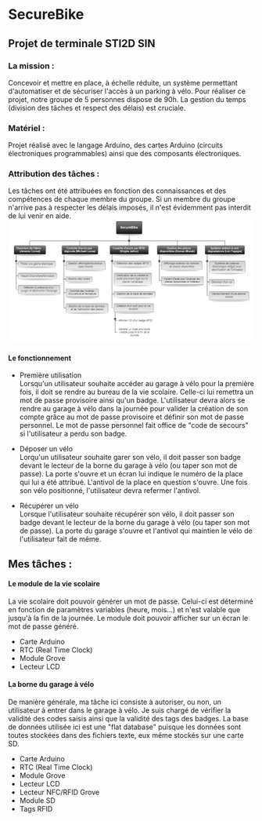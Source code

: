 # SecureBike
## Projet de terminale STI2D SIN

### La mission :
Concevoir et mettre en place, à échelle réduite, un système permettant d'automatiser et de sécuriser l'accès à un parking à vélo. Pour réaliser ce projet, notre groupe de 5 personnes dispose de 90h. La gestion du temps (division des tâches et respect des délais) est cruciale.

### Matériel :
Projet réalisé avec le langage Arduino, des cartes Arduino (circuits électroniques programmables) ainsi que des composants électroniques.

### Attribution des tâches :
Les tâches ont été attribuées en fonction des connaissances et des compétences de chaque membre du groupe. Si un membre du groupe n'arrive pas à respecter les délais imposés, il n'est évidemment pas interdit de lui venir en aide.
![Attribution des taches](https://github.com/VirgileJallonPeriaux/SecureBike/blob/master/Taches/repartitionTaches.png)

#### Le fonctionnement
- Première utilisation<br>
Lorsqu'un utilisateur souhaite accéder au garage à vélo pour la première fois, il doit se rendre au bureau de la vie scolaire.
Celle-ci lui remettra un mot de passe provisoire ainsi qu'un badge. L'utilisateur devra alors se rendre au garage à vélo dans la journée pour valider la création de son compte grâce au mot de passe provisoire et définir son mot de passe personnel.
Le mot de passe personnel fait office de "code de secours" si l'utilisateur a perdu son badge.

- Déposer un vélo<br>
Lorqu'un utilisateur souhaite garer son vélo, il doit passer son badge devant le lecteur de la borne du garage à vélo (ou taper son mot de passe). La porte s'ouvre et un écran lui indique le numéro de la place qui lui a été attribué. L'antivol de la place en question s'ouvre. Une fois son vélo positionné, l'utilisateur devra refermer l'antivol.

- Récupérer un vélo<br>
Lorsque l'utilisateur souhaite récupérer son vélo, il doit passer son badge devant le lecteur de la borne du garage à vélo (ou taper son mot de passe). La porte du garage s'ouvre et l'antivol qui maintien le vélo de l'utilisateur fait de même.

## Mes tâches :
#### Le module de la vie scolaire
La vie scolaire doit pouvoir générer un mot de passe. Celui-ci est déterminé en fonction de paramètres variables (heure, mois...) et n'est valable que jusqu'à la fin de la journée.
Le module doit pouvoir afficher sur un écran le mot de passe généré.
* Carte Arduino
* RTC (Real Time Clock)
* Module Grove
* Lecteur LCD

#### La borne du garage à vélo
De manière générale, ma tâche ici consiste à autoriser, ou non, un utilisateur à entrer dans le garage à vélo.
Je suis chargé de vérifier la validité des codes saisis ainsi que la validité des tags des badges.
La base de données utilisée ici est une "flat database" puisque les données sont toutes stockées dans des fichiers texte, eux même stockés sur une carte SD.
* Carte Arduino
* RTC (Real Time Clock)
* Module Grove
* Lecteur LCD
* Lecteur NFC/RFID Grove
* Module SD
* Tags RFID

